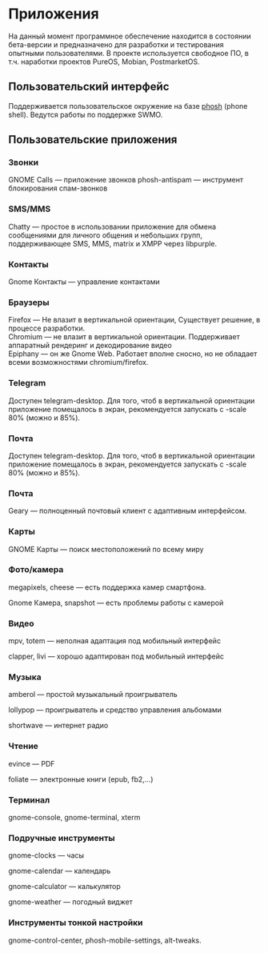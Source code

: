 # Приложения

На данный момент программное обеспечение находится в состоянии бета-версии и предназначено для разработки и тестирования опытными пользователями. В проекте используется свободное ПО, в т.ч. наработки проектов PureOS, Mobian, PostmarketOS.

## Пользовательский интерфейс

Поддерживается пользовательское окружение на базе [phosh](https://phosh.mobi/) (phone shell). Ведутся работы по поддержке SWMO.

## Пользовательские приложения

### Звонки

GNOME Calls — приложение звонков
phosh-antispam — инструмент блокирования спам-звонков

### SMS/MMS

Chatty — простое в использовании приложение для обмена сообщениями для личного общения и небольших групп, поддерживающее SMS, MMS, matrix и XMPP через libpurple.

### Контакты

Gnome Контакты — управление контактами

### Браузеры

Firefox — Не влазит в вертикальной ориентации, Существует решение, в процессе разработки. \
Сhromium — не влазит в вертикальной ориентации. Поддерживает аппаратный рендеринг и декодирование видео \
Epiphany — он же Gnome Web. Работает вполне сносно, но не обладает всеми возможностями chromium/firefox.

### Telegram

Доступен telegram-desktop. Для того, чтоб в вертикальной ориентации приложение помещалось в экран, рекомендуется запускать с -scale 80% (можно и 85%).

### Почта

Доступен telegram-desktop. Для того, чтоб в вертикальной ориентации приложение помещалось в экран, рекомендуется запускать с -scale 80% (можно и 85%).

### Почта

Geary — полноценный почтовый клиент с адаптивным интерфейсом.

### Карты

GNOME Карты — поиск местоположений по всему миру

### Фото/камера

megapixels, cheese — есть поддержка камер смартфона.

Gnome Камера, snapshot — есть проблемы работы с камерой

### Видео

mpv, totem — неполная адаптация под мобильный интерфейс

clapper, livi — хорошо адаптирован под мобильный интерфейс

### Музыка

amberol — простой музыкальный проигрыватель

lollypop — проигрыватель и средство управления альбомами

shortwave — интернет радио

### Чтение

evince — PDF

foliate — электронные книги (epub, fb2,…)

### Терминал

gnome-console, gnome-terminal, xterm

### Подручные инструменты

gnome-clocks — часы

gnome-calendar — календарь

gnome-calculator — калькулятор

gnome-weather — погодный виджет

### Инструменты тонкой настройки

gnome-control-center, phosh-mobile-settings, alt-tweaks.

